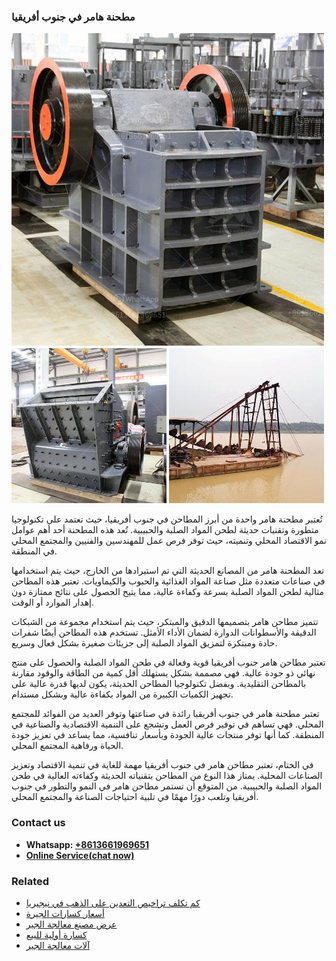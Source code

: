 <h3>مطحنة هامر في جنوب أفريقيا</h3><img src='1701854159.jpg' alt=''><p>تُعتبر مطحنة هامر واحدة من أبرز المطاحن في جنوب أفريقيا، حيث تعتمد على تكنولوجيا متطورة وتقنيات حديثة لطحن المواد الصلبة والحبيبية. تُعد هذه المطحنة أحد أهم عوامل نمو الاقتصاد المحلي وتنميته، حيث توفر فرص عمل للمهندسين والفنيين والمجتمع المحلي في المنطقة.</p><p>تعد المطحنة هامر من المصانع الحديثة التي تم استيرادها من الخارج، حيث يتم استخدامها في صناعات متعددة مثل صناعة المواد الغذائية والحبوب والكيماويات. تعتبر هذه المطاحن مثالية لطحن المواد الصلبة بسرعة وكفاءة عالية، مما يتيح الحصول على نتائج ممتازة دون إهدار الموارد أو الوقت.</p><p>تتميز مطاحن هامر بتصميمها الدقيق والمبتكر، حيث يتم استخدام مجموعة من الشبكات الدقيقة والأسطوانات الدوارة لضمان الأداء الأمثل. تستخدم هذه المطاحن أيضًا شفرات حادة ومبتكرة لتمزيق المواد الصلبة إلى جزيئات صغيرة بشكل فعال وسريع.</p><p>تعتبر مطاحن هامر جنوب أفريقيا قوية وفعالة في طحن المواد الصلبة والحصول على منتج نهائي ذو جودة عالية. فهي مصممة بشكل يستهلك أقل كمية من الطاقة والوقود مقارنة بالمطاحن التقليدية. وبفضل تكنولوجيا المطاحن الحديثة، يكون لديها قدرة عالية على تجهيز الكميات الكبيرة من المواد بكفاءة عالية وبشكل مستدام.</p><p>تعتبر مطحنة هامر في جنوب أفريقيا رائدة في صناعتها وتوفر العديد من الفوائد للمجتمع المحلي. فهي تساهم في توفير فرص العمل وتشجع على التنمية الاقتصادية والصناعية في المنطقة. كما أنها توفر منتجات عالية الجودة وبأسعار تنافسية، مما يساعد في تعزيز جودة الحياة ورفاهية المجتمع المحلي.</p><p>في الختام، تعتبر مطاحن هامر في جنوب أفريقيا مهمة للغاية في تنمية الاقتصاد وتعزيز الصناعات المحلية. يمتاز هذا النوع من المطاحن بتقنياته الحديثة وكفاءته العالية في طحن المواد الصلبة والحبيبية. من المتوقع أن تستمر مطاحن هامر في النمو والتطور في جنوب أفريقيا وتلعب دورًا مهمًا في تلبية احتياجات الصناعة والمجتمع المحلي.</p><h3>Contact us</h3><ul><li><strong>Whatsapp:&nbsp;<a href="https://wa.me/8613661969651">+8613661969651</a></strong></li><li><a href="https://swt.shibang-china.com/?git&amp;zhl&amp;مطحنة هامر في جنوب أفريقيا"><strong>Online Service(chat now)</strong></a></li></ul><h3>Related</h3><ul><li><a href='كم تكلف تراخيص التعدين على الذهب في نيجيريا.md'>كم تكلف تراخيص التعدين على الذهب في نيجيريا</a></li><li><a href='أسعار كسارات الجيرة.md'>أسعار كسارات الجيرة</a></li><li><a href='عرض مصنع معالجة الجير.md'>عرض مصنع معالجة الجير</a></li><li><a href='كسارة أولية للبيع.md'>كسارة أولية للبيع</a></li><li><a href='آلات معالجة الجير.md'>آلات معالجة الجير</a></li></ul>